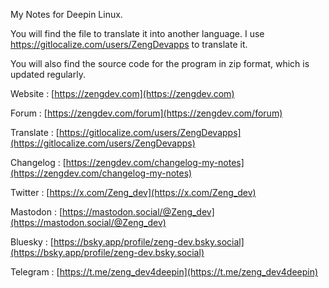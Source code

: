 My Notes for Deepin Linux.

You will find the file to translate it into another language. I use https://gitlocalize.com/users/ZengDevapps to translate it.

You will also find the source code for the program in zip format, which is updated regularly.


Website : [https://zengdev.com](https://zengdev.com)

Forum : [https://zengdev.com/forum](https://zengdev.com/forum)

Translate : [https://gitlocalize.com/users/ZengDevapps](https://gitlocalize.com/users/ZengDevapps)

Changelog : [https://zengdev.com/changelog-my-notes](https://zengdev.com/changelog-my-notes)


Twitter :
[https://x.com/Zeng_dev](https://x.com/Zeng_dev)

Mastodon :
[https://mastodon.social/@Zeng_dev](https://mastodon.social/@Zeng_dev)

Bluesky :
[https://bsky.app/profile/zeng-dev.bsky.social](https://bsky.app/profile/zeng-dev.bsky.social)

Telegram :
[https://t.me/zeng_dev4deepin](https://t.me/zeng_dev4deepin)

